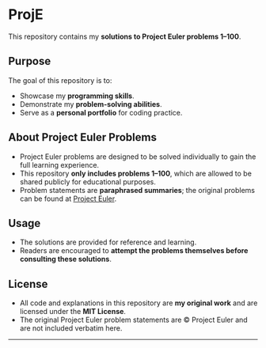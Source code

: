 # ProjE

This repository contains my **solutions to Project Euler problems 1–100**.  

## Purpose

The goal of this repository is to:

- Showcase my **programming skills**.
- Demonstrate my **problem-solving abilities**.
- Serve as a **personal portfolio** for coding practice.

## About Project Euler Problems

- Project Euler problems are designed to be solved individually to gain the full learning experience.  
- This repository **only includes problems 1–100**, which are allowed to be shared publicly for educational purposes.  
- Problem statements are **paraphrased summaries**; the original problems can be found at [Project Euler](https://projecteuler.net).  

## Usage

- The solutions are provided for reference and learning.  
- Readers are encouraged to **attempt the problems themselves before consulting these solutions**.  

## License

- All code and explanations in this repository are **my original work** and are licensed under the **MIT License**.  
- The original Project Euler problem statements are © Project Euler and are not included verbatim here.

---


